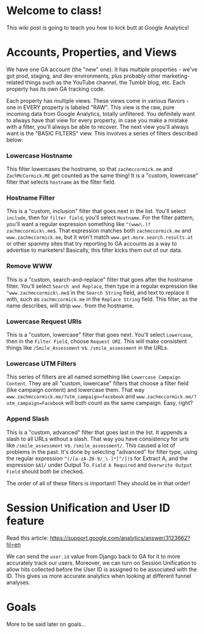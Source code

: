 # Welcome to class!

This wiki post is going to teach you how to kick butt at Google Analytics!

# Accounts, Properties, and Views

We have one GA account (the "new" one). It has multiple properties - we've got prod, staging, and dev environments, plus probably other marketing-related things such as the YouTube channel, the Tumblr blog, etc. Each property has its own GA tracking code.

Each property has multiple views.  These views come in various flavors - one in EVERY property is labeled "RAW". This view is the raw, pure incoming data from Google Analytics, totally unfiltered. You definitely want to always have that view for every property, in case you make a mistake with a filter, you'll always be able to recover. The next view you'll always want is the "BASIC FILTERS" view.  This involves a series of filters described below:

### Lowercase Hostname

This filter lowercases the hostname, so that `zachmccormick.me` and `ZachMcCormick.ME` get counted as the same thing!  It is a "custom, lowercase" filter that selects `hostname` as the filter field.

### Hostname Filter

This is a "custom, inclusion" filter that goes next in the list.  You'll select `include`, then for `filter field`, you'll select `Hostname`.  For the filter pattern, you'll want a regular expression something like `^(www\.)?zachmccormick\.me$`.  That expression matches both `zachmccormick.me` and `www.zachmccormick.me`, but it won't match `www.get.more.search.results.at` or other spammy sites that try reporting to GA accounts as a way to advertise to marketers!  Basically, this filter kicks them out of our data.

### Remove WWW

This is a "custom, search-and-replace" filter that goes after the hostname filter.  You'll select `Search and Replace`, then type in a regular expression like `^www.zachmccormick\.me$` in the `Search String` field, and text to replace it with, such as `zachmccormick.me` in the `Replace String` field.  This filter, as the name describes, will strip `www.` from the hostname.

### Lowercase Request URIs

This is a "custom, lowercase" filter that goes next.  You'll select `Lowercase`, then in the `Filter Field`, choose `Request URI`.  This will make consistent things like `/Smile_Assessment` vs. `/smile_assessment` in the URLs.

### Lowercase UTM Filters

This series of filters are all named something like `Lowercase Campaign Content`.  They are all "custom, lowercase" filters that choose a filter field (like campaign content) and lowercase them.  That way `www.zachmccormick.me/?utm_campaign=facebook` and `www.zachmccormick.me/?utm_campaign=Facebook` will both count as the same campaign.  Easy, right?

### Append Slash

This is a "custom, advanced" filter that goes last in the list.  It appends a slash to all URLs without a slash.  That way you have consistency for urls like `/smile_assessment` vs. `/smile_assessment/`.  This caused a lot of problems in the past.  It's done by selecting "advanced" for filter type, using the regular expression `^(/[a-zA-Z0-9/_\-]*[^/])$` for Extract A, and the expression `$A1/` under Output To. `Field A Required` and `Overwrite Output Field` should both be checked.

The order of all of these filters is important!  They should be in that order!

# Session Unification and User ID feature

Read this article: https://support.google.com/analytics/answer/3123662?hl=en

We can send the `user.id` value from Django back to GA for it to more accurately track our users.  Moreover, we can turn on Session Unification to allow hits collected before the User ID is assigned to be associated with the ID.  This gives us more accurate analytics when looking at different funnel analyses.

# Goals

More to be said later on goals...